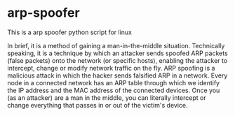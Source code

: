 # arp-spoofer
This is a arp spoofer python script for linux  

In brief, it is a method of gaining a man-in-the-middle situation. Technically speaking, it is a technique by which an attacker sends spoofed ARP packets (false packets) onto the network (or specific hosts), enabling the attacker to intercept, change or modify network traffic on the fly. ARP spoofing is a malicious attack in which the hacker sends falsified ARP in a network. Every node in a connected network has an ARP table through which we identify the IP address and the MAC address of the connected devices. Once you (as an attacker) are a man in the middle, you can literally intercept or change everything that passes in or out of the victim's device.
 
 
 
